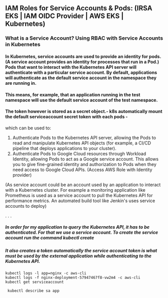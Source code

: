## IAM Roles for Service Accounts & Pods: (IRSA EKS | IAM OIDC Provider | AWS EKS | Kubernetes)


### What is a Service Account? Using RBAC with Service Accounts in Kubernetes
#### In Kubernetes, service accounts are used to provide an identity for pods. (A service account provides an identity for processes that run in a Pod.) Pods that want to interact with the Kubernetes API server will authenticate with a particular service account. By default, applications will authenticate as the default service account in the namespace they are running in. 
#### This means, for example, that an application running in the test namespace will use the default service account of the test namespace.
####  The token however is stored as a secret object.- k8s automatically mount the default serviceaccount secret token with each pods -

which can be used to:
1. Authenticate Pods to the Kubernetes API server, allowing the Pods to read and manipulate Kubernetes API objects (for example, a CI/CD pipeline that deploys applications to your cluster).
2. Authenticate Pods to Google Cloud resources through Workload Identity, allowing Pods to act as a Google service account. This allows you to give fine-grained identity and authorization to Pods when they need access to Google Cloud APIs. (Access AWS Role with Identity provider)

(As service account could be an account used by an application to interact with a Kubernetes cluster. For example a monitoring application like Prometheus is used as a service account to pull the Kubernetes API for performance metrics. An automated build tool like Jenkin's uses service accounts to deploy)




.
.
.

##### In order for my application to query the Kubernetes API, it has to be authenticated. For that we use a service account. To create the service account run the command kubectl create
##### It also creates a token automatically the service account token is what must be used by the external application while authenticating to the Kubernetes API.



```
kubectl logs -l app=nginx -c aws-cli						
kubectl logs -f nginx-deployment-57947467f8-vw2m4 -c aws-cli
kubectl get serviceaccount

 kubectl describe sa app
```
